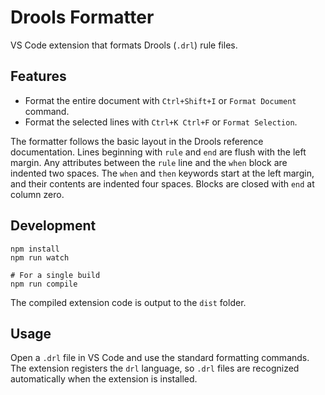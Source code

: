 # Drools Formatter

VS Code extension that formats Drools (`.drl`) rule files.

## Features

- Format the entire document with `Ctrl+Shift+I` or `Format Document` command.
- Format the selected lines with `Ctrl+K Ctrl+F` or `Format Selection`.

The formatter follows the basic layout in the Drools reference documentation. Lines
beginning with `rule` and `end` are flush with the left margin. Any attributes
between the `rule` line and the `when` block are indented two spaces. The `when`
and `then` keywords start at the left margin, and their contents are indented
four spaces. Blocks are closed with `end` at column zero.

## Development

```
npm install
npm run watch

# For a single build
npm run compile
```

The compiled extension code is output to the `dist` folder.

## Usage

Open a `.drl` file in VS Code and use the standard formatting commands.
The extension registers the `drl` language, so `.drl` files are recognized automatically when the extension is installed.
